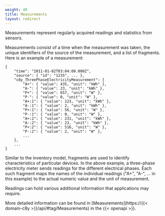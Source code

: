 ```yaml
---
weight: 40
title: Measurements
layout: redirect
---
```



Measurements represent regularly acquired readings and statistics from sensors.

Measurements consist of a time when the measurement was taken, the unique identifiers of the source of the measurement, and a list of fragments. Here is an example of a measurement:

<pre><code class="json">{
	"time": "2011-01-02T03:04:00.000Z",
	"source": { "id": "1235", ... },
	"c8y_ThreePhaseElectricityMeasurement": {
		"A+": { "value": 435, "unit": "kWh" },
		"A-": { "value": 23, "unit": "kWh" },
		"P+": { "value": 657, "unit": "W" },
		"P-": { "value": 0, "unit": "W" },
		"A+:1": { "value": 123, "unit": "kWh" },
		"A-:1": { "value": 2, "unit": "kWh" },
		"P+:1": { "value": 56, "unit": "W" },
		"P-:1": { "value": 0, "unit": "W" },
		"A+:2": { "value": 231, "unit": "kWh" },
		"A-:2": { "value": 23, "unit": "kWh" },
		"P+:2": { "value": 516, "unit": "W" },
		"P-:2": { "value": 2, "unit": "W" },  
		...
	},
	...
}</code></pre>

Similar to the inventory model, fragments are used to identify characteristics of particular devices. In the above example, a three-phase electricity meter sends readings for the different electrical phases. Each such fragment maps the names of the individual readings ("A+", "A-", ... in this example) to the actual numeric value and the unit of measurement.

Readings can hold various additional information that applications may require.

More detailed information can be found in [Measurements](https://{{< domain-c8y >}}/api/#tag/Measurements) in the {{< openapi >}}.
